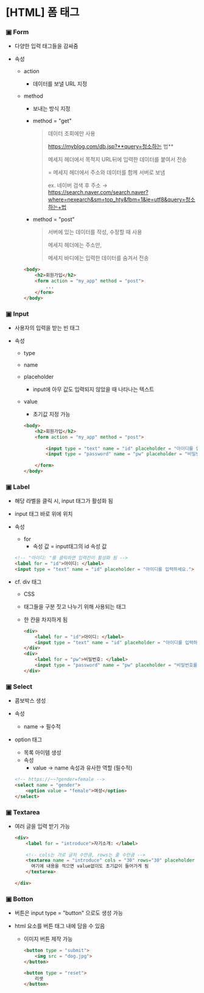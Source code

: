 # [HTML] 폼 태그

 

### ▣ Form

*  다양한 입력 태그들을 감싸줌

* 속성

  * action

    * 데이터를 보낼 URL 지정

  * method

    * 보내는 방식 지정

    * method = "get" 

      > 데이터 조회에만 사용
      >
      > https://myblog.com/db.jsp?**query=청소하는 법**
      >
      > 메세지 헤더에서 목적지 URL뒤에 입력한 데이터를 붙여서 전송  
      >
      > = 메세지 헤더에서 주소와 데이터를 함께 서버로 보냄
      >
      > ex. 네이버 검색 후 주소	→	https://search.naver.com/search.naver?where=nexearch&sm=top_hty&fbm=1&ie=utf8&query=청소하는+법

    * method = "post" 

      > 서버에 있는 데이터를 작성, 수정할 때 사용
      >
      > 메세지 헤더에는 주소만, 
      >
      > 메세지 바디에는 입력한 데이터를 숨겨서 전송 

    ```html
    <body>
        <h2>회원가입</h2>
        <form action = "my_app" method = "post">
            ...
        </form>
    </body>
    ```


  

### ▣ Input

* 사용자의 입력을 받는 빈 태그

* 속성

  * type

  * name

  * placeholder

    * input에 아무 값도 입력되지 않았을 때 나타나는 텍스트

  * value

    * 초기값 지정 가능

    ```html
    <body>
        <h2>회원가입</h2>
        <form action = "my_app" method = "post">
           
            <input type = "text" name = "id" placeholder = "아이디를 입력하세요." value = "abc0123">	
            <input type = "password" name = "pw" placeholder = "비밀번호를 입력하세요">
            
        </form>
    </body>
    ```



### ▣ Label

* 해당 라벨을 클릭 시, input 태그가 활성화 됨

* input 태그 바로 위에 위치

* 속성

  * for
    * 속성 값 = input태그의 id 속성 값

  ```html
  <!-- "아이디: "를 클릭하면 입력칸이 활성화 됨 -->
  <label for = "id">아이디: </label>
  <input type = "text" name = "id" placeholder = "아이디를 입력하세요.">	
  ```

* cf. div 태그

  * CSS

  * 태그들을 구분 짓고 나누기 위해 사용되는 태그

  * 한 칸을 차지하게 됨

    ```html
    <div>
        <label for = "id">아이디: </label>
        <input type = "text" name = "id" placeholder = "아이디를 입력하세요.">
    </div>
    <div>
        <label for = "pw">비밀번호: </label>
        <input type = "password" name = "pw" placeholder = "비밀번호를 입력하세요">
    </div>
    ```

  

### ▣ Select

* 콤보박스 생성

* 속성

  * name	→	필수적

* option 태그

  * 목록 아이템 생성
  * 속성
    * value	→	name 속성과 유사한 역할 (필수적)

  ```html
  <!-- https://~~?gender=female -->
  <select name = "gender">
      <option value = "female">여성</option>
  </select>
  ```

  

### ▣ Textarea

* 여러 글을 입력 받기 가능

  ```html
  <div>
      <label for = "introduce">자기소개: </label>
      
      <!-- cols는 가로 글자 수만큼, rows는 줄 수만큼 -->
      <textarea name = "introduce" cols = "30" rows="30" placeholder = "자기소개를 입력하세요.">
      	여기에 내용을 적으면 value없이도 초기값이 들어가게 됨
      </textarea>
      
  </div>
  ```



### ▣ Botton

* 버튼은 input type = "button" 으로도 생성 가능

* html 요소를 버튼 태그 내에 담을 수 있음

  * 이미지 버튼 제작 가능

    ```html
    <button type = "submit">
    	<img src = "dog.jpg">
    </button>
    
    <button type = "reset">
        리셋
    </button>
    ```

  

